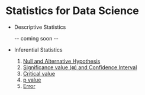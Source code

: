 # Statistics for Data Science

- Descriptive Statistics

  -- coming soon --

- Inferential Statistics
  1. [Null and Alternative Hypothesis](Hypothesis%20testing/1.%20Null%20and%20Alternative%20Hypothesis.md)
  2. [Significance value (**α**) and Confidence Interval](Hypothesis%20testing/2.%20Significance%20.md)
  3. [Critical value](Hypothesis%20testing/3.%20Critical%20value.md)
  4. [p value](Hypothesis%20testing/4.%20p%20value.md)
  5. [Error](Hypothesis%20testing/5.%20Erorrs.md)
